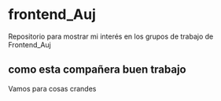 # frontend_Auj
Repositorio para mostrar mi interés en los grupos de trabajo de Frontend_Auj

## como esta compañera buen trabajo 

Vamos para cosas crandes
